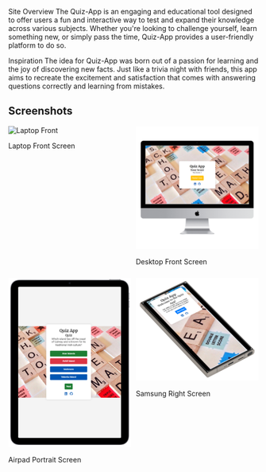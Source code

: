 Site Overview
The Quiz-App is an engaging and educational tool designed to offer users a fun and interactive way to test and expand their knowledge across various subjects. Whether you're looking to challenge yourself, learn something new, or simply pass the time, Quiz-App provides a user-friendly platform to do so.

Inspiration
The idea for Quiz-App was born out of a passion for learning and the joy of discovering new facts. Just like a trivia night with friends, this app aims to recreate the excitement and satisfaction that comes with answering questions correctly and learning from mistakes.

## Screenshots

<div style="display: flex; flex-wrap: wrap; gap: 10px;">

  <div style="flex: 1 1 200px;">
    <img src="assets/images/laptop-front.png" alt="Laptop Front" style="width: 100%;"/>
    <p>Laptop Front Screen</p>
  </div>

  <div style="flex: 1 1 200px;">
    <img src="assets/images/Desktop-front.png" alt="Desktop Front" style="width: 100%;"/>
    <p>Desktop Front Screen</p>
  </div>

  <div style="flex: 1 1 200px;">
    <img src="assets/images/airpad-portrait.png" alt="Airpad Portrait" style="width: 100%;"/>
    <p>Airpad Portrait Screen</p>
  </div>

  <div style="flex: 1 1 200px;">
    <img src="assets/images/sumsung-right.png" alt="Samsung Right" style="width: 100%;"/>
    <p>Samsung Right Screen</p>
  </div>

</div>